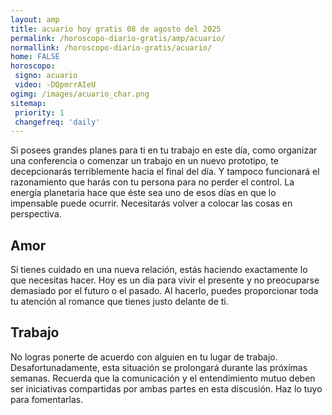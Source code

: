 ```yaml
---
layout: amp
title: acuario hoy gratis 08 de agosto del 2025 
permalink: /horoscopo-diario-gratis/amp/acuario/
normallink: /horoscopo-diario-gratis/acuario/
home: FALSE
horoscopo:
 signo: acuario
 video: -DQpmrrAIeU
ogimg: /images/acuario_char.png
sitemap:
 priority: 1
 changefreq: 'daily'
---
```



Si posees grandes planes para ti en tu trabajo en este día, como organizar una conferencia o comenzar un trabajo en un nuevo prototipo, te decepcionarás terriblemente hacia el final del día. Y tampoco funcionará el razonamiento que harás con tu persona para no perder el control. La energía planetaria hace que éste sea uno de esos días en que lo impensable puede ocurrir. Necesitarás volver a colocar las cosas en perspectiva.

## Amor

Si tienes cuidado en una nueva relación, estás haciendo exactamente lo que necesitas hacer. Hoy es un día para vivir el presente y no preocuparse demasiado por el futuro o el pasado. Al hacerlo, puedes proporcionar toda tu atención al romance que tienes justo delante de ti.

## Trabajo

No logras ponerte de acuerdo con alguien en tu lugar de trabajo. Desafortunadamente, esta situación se prolongará durante las próximas semanas. Recuerda que la comunicación y el entendimiento mutuo deben ser iniciativas compartidas por ambas partes en esta discusión. Haz lo tuyo para fomentarlas.